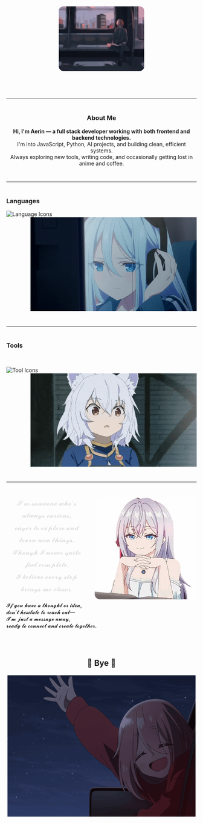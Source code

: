 <!-- Banner -->
<div align="center">
  <img src="myGifs/bga3.gif" alt="Banner" width="45%" style="border-radius: 12px; margin-top: 50px; margin-bottom: 30px;" />
</div>

<hr style="margin: 40px 0;" />

<!-- Tanıtım Yazısı -->
<div align="center">
  <h3 align="center">About Me </h3>
 
  <p>
    <strong>Hi, I'm Aerin — a full stack developer working with both frontend and backend technologies.</strong><br>
    I'm into JavaScript, Python, AI projects, and building clean, efficient systems.<br>
    Always exploring new tools, writing code, and occasionally getting lost in anime and coffee.
  </p>
</div>

<hr style="margin: 40px 0;" />

<!-- Tech Stack ve GIF hizalı -->
<h3 align="left">Languages</h3>


<p>
  <!-- Sol: Languages -->
  <img align="left" src="https://skillicons.dev/icons?i=js,ts,python,html,css,react,nodejs&perline=5" alt="Language Icons" />

  <!-- Sağ: GIF -->
  <img align="right" src="myImages/cgif1.gif" alt="Languages GIF" width="440" />
</p>

<br clear="both" />
<hr style="margin: 40px 0;" />

<h3 align="left">Tools</h3>
<br>

<p>
  <!-- Sol: Tools -->
  <img align="left" src="https://skillicons.dev/icons?i=git,docker,vscode,linux,postgres,mongodb&perline=5" alt="Tool Icons" />

  <!-- Sağ: GIF -->
  <img align="right" src="myGifs/gif6.gif" alt="Tools GIF" width="440" />
</p>

<br clear="both" />
<hr style="margin: 40px 0;" />

<!-- Contact Me Bölümü-->

<!-- Alya görseli sağ üstte sabit gibi dursun -->
<img src="myImages/alya.png" width="270px" align="right" style="margin-left: 20px; border-radius: 14px; opacity: 0.96;" />

<!-- Ortalanmış şiir gibi yazı -->
 <p style="margin-top: 40px; text-align: center; font-family: Georgia, serif; color: #ddd; font-size: 18px; line-height: 1.8;">
 𝓘’𝓶 𝓼𝓸𝓶𝓮𝓸𝓷𝓮 𝔀𝓱𝓸’𝓼 𝓪𝓵𝔀𝓪𝔂𝓼 𝓬𝓾𝓻𝓲𝓸𝓾𝓼, </br>
𝓮𝓪𝓰𝓮𝓻 𝓽𝓸 𝓮𝔁𝓹𝓵𝓸𝓻𝓮 𝓪𝓷𝓭 𝓵𝓮𝓪𝓻𝓷 𝓷𝓮𝔀 𝓽𝓱𝓲𝓷𝓰𝓼. </br>
𝓣𝓱𝓸𝓾𝓰𝓱 𝓘 𝓷𝓮𝓿𝓮𝓻 𝓺𝓾𝓲𝓽𝓮 𝓯𝓮𝓮𝓵 𝓬𝓸𝓶𝓹𝓵𝓮𝓽𝓮, </br>
𝓘 𝓫𝓮𝓵𝓲𝓮𝓿𝓮 𝓮𝓿𝓮𝓻𝔂 𝓼𝓽𝓮𝓹 𝓫𝓻𝓲𝓷𝓰𝓼 𝓶𝓮 𝓬𝓵𝓸𝓼𝓮𝓻. </br>

𝓘𝓯 𝔂𝓸𝓾 𝓱𝓪𝓿𝓮 𝓪 𝓽𝓱𝓸𝓾𝓰𝓱𝓽 𝓸𝓻 𝓲𝓭𝓮𝓪, </br>
𝓭𝓸𝓷’𝓽 𝓱𝓮𝓼𝓲𝓽𝓪𝓽𝓮 𝓽𝓸 𝓻𝓮𝓪𝓬𝓱 𝓸𝓾𝓽— </br>
𝓘’𝓶 𝓳𝓾𝓼𝓽 𝓪 𝓶𝓮𝓼𝓼𝓪𝓰𝓮 𝓪𝔀𝓪𝔂, </br>
𝓻𝓮𝓪𝓭𝔂 𝓽𝓸 𝓬𝓸𝓷𝓷𝓮𝓬𝓽 𝓪𝓷𝓭 𝓬𝓻𝓮𝓪𝓽𝓮 𝓽𝓸𝓰𝓮𝓽𝓱𝓮𝓻. 
</p>

  <!-- Sosyal medya ikonları -->
  


<br> <br> 


<!-- Son GIF ve mesaj -->
<h2 align="center">👋 Bye 👋</h2>
<div align="center" style="margin-top: 20px;">
  <img src="myGifs/bye2.gif"/>
</div>

